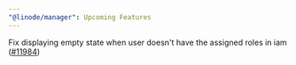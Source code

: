 ```yaml
---
"@linode/manager": Upcoming Features
---
```


Fix displaying empty state when user doesn't have the assigned roles in iam ([#11984](https://github.com/linode/manager/pull/11984))
